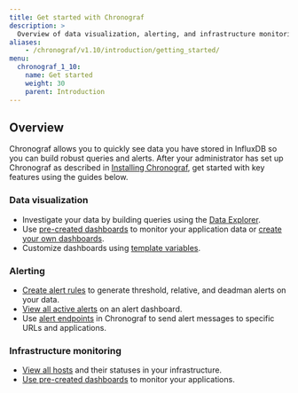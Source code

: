 ```yaml
---
title: Get started with Chronograf
description: >
  Overview of data visualization, alerting, and infrastructure monitoring features available in Chronograf.
aliases:
    - /chronograf/v1.10/introduction/getting_started/
menu:
  chronograf_1_10:
    name: Get started
    weight: 30
    parent: Introduction
---
```


## Overview
Chronograf allows you to quickly see data you have stored in InfluxDB so you can build robust queries and alerts. After your administrator has set up Chronograf as described in [Installing Chronograf](/chronograf/v1.10/introduction/installation), get started with key features using the guides below.

### Data visualization
* Investigate your data by building queries using the [Data Explorer](/chronograf/v1.10/guides/querying-data/).
* Use [pre-created dashboards](/chronograf/v1.10/guides/using-precreated-dashboards/) to monitor your application data or [create your own dashboards](/chronograf/v1.10/guides/create-a-dashboard/).
* Customize dashboards using [template variables](/chronograf/v1.10/guides/dashboard-template-variables/).

### Alerting
* [Create alert rules](/chronograf/v1.10/guides/create-alert-rules/) to generate threshold, relative, and deadman alerts on your data.
* [View all active alerts](/chronograf/v1.10/guides/create-alert-rules/#step-2-view-the-alerts) on an alert dashboard.
* Use [alert endpoints](/chronograf/v1.10/guides/configuring-alert-endpoints/) in Chronograf to send alert messages to specific URLs and applications.

### Infrastructure monitoring
* [View all hosts](/chronograf/v1.10/guides/monitoring-influxenterprise-clusters/#step-4-explore-the-monitoring-data-in-chronograf) and their statuses in your infrastructure.
* [Use pre-created dashboards](/chronograf/v1.10/guides/using-precreated-dashboards/) to monitor your applications.
